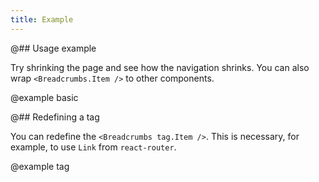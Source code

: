 ```yaml
---
title: Example
---
```


@## Usage example

Try shrinking the page and see how the navigation shrinks. You can also wrap `<Breadcrumbs.Item />` to other components.

@example basic

@## Redefining a tag

You can redefine the `<Breadcrumbs tag.Item />`. This is necessary, for example, to use `Link` from `react-router`.

@example tag
